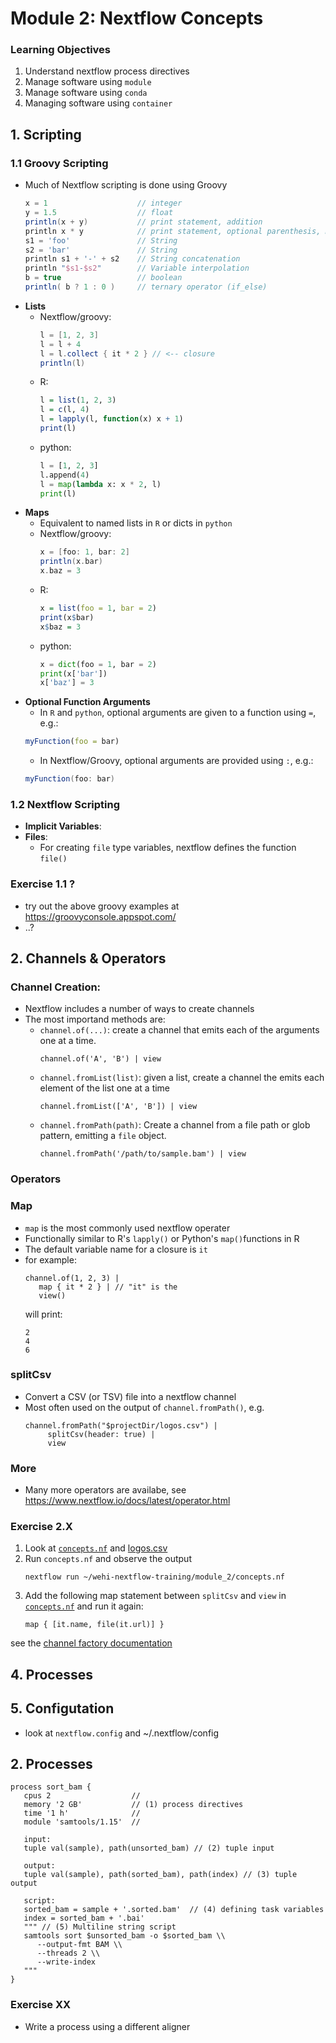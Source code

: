 # Module 2: Nextflow Concepts

### Learning Objectives
1. Understand nextflow process directives
1. Manage software using `module`
2. Manage software using `conda`
3. Managing software using `container`

## 1. Scripting
### 1.1 Groovy Scripting
* Much of Nextflow scripting is done using Groovy
   ```groovy
   x = 1                    // integer
   y = 1.5                  // float
   println(x + y)           // print statement, addition
   println x * y            // print statement, optional parenthesis, multiplication
   s1 = 'foo'               // String
   s2 = 'bar'               // String
   println s1 + '-' + s2    // String concatenation
   println "$s1-$s2"        // Variable interpolation
   b = true                 // boolean
   println( b ? 1 : 0 )     // ternary operator (if_else)
   ```
* **Lists**
   * Nextflow/groovy:
      ```groovy
      l = [1, 2, 3]
      l = l + 4
      l = l.collect { it * 2 } // <-- closure
      println(l)
      ```
   * R:
      ```R
      l = list(1, 2, 3)
      l = c(l, 4)
      l = lapply(l, function(x) x + 1)
      print(l)
      ```
   * python:
      ```python
      l = [1, 2, 3]
      l.append(4)
      l = map(lambda x: x * 2, l)
      print(l)
      ```
* **Maps**
   * Equivalent to named lists in `R` or dicts in `python`
   * Nextflow/groovy:
      ```groovy
      x = [foo: 1, bar: 2]
      println(x.bar)
      x.baz = 3
      ```
   * R:
      ```R
      x = list(foo = 1, bar = 2)
      print(x$bar)
      x$baz = 3
      ```
   * python:
      ```python
      x = dict(foo = 1, bar = 2)
      print(x['bar'])
      x['baz'] = 3
      ```
* **Optional Function Arguments**
   * In `R` and `python`, optional arguments are given to a function using `=`, e.g.:
   ```R
   myFunction(foo = bar)
   ```
   * In Nextflow/Groovy, optional arguments are provided using `:`, e.g.:
   ```groovy
   myFunction(foo: bar)
   ```

### 1.2 Nextflow Scripting
* **Implicit Variables**:
* **Files**:
   * For creating `file` type variables, nextflow defines the function `file()`

### **Exercise 1.1** ?
* try out the above  groovy examples at https://groovyconsole.appspot.com/
* ..?

## 2. Channels & Operators
### Channel Creation:
* Nextflow includes a number of ways to create channels
* The most importand methods are:
   * `channel.of(...)`: create a channel that emits each of the arguments one at a time.
      ```nextflow
      channel.of('A', 'B') | view
      ```
   * `channel.fromList(list)`: given a list, create a channel the emits each element of the list one at a time
      ```nextflow
      channel.fromList(['A', 'B']) | view
      ```
   * `channel.fromPath(path)`: Create a channel from a file path or glob pattern, emitting a `file` object.
      ```nextflow
      channel.fromPath('/path/to/sample.bam') | view
      ```
### **Operators**
### Map
* `map` is the most commonly used nextflow operater
* Functionally similar to R's `lapply()` or Python's `map()`functions in R
* The default variable name for a closure is `it`
* for example:
   ```nextflow
   channel.of(1, 2, 3) |
      map { it * 2 } | // "it" is the 
      view()
   ```
   will print:
   ```
   2
   4
   6
   ```
### splitCsv
* Convert a CSV (or TSV) file into a nextflow channel
* Most often used on the output of `channel.fromPath()`, e.g.
   ```nextflow
   channel.fromPath("$projectDir/logos.csv") |
        splitCsv(header: true) |
        view
   ```
### More
* Many more operators are availabe, see https://www.nextflow.io/docs/latest/operator.html
### **Exercise 2.X**
1. Look at [`concepts.nf`](concepts.nf) and [logos.csv](`logos.csv`)
1. Run `concepts.nf` and observe the output
   ```
   nextflow run ~/wehi-nextflow-training/module_2/concepts.nf
   ```
1. Add the following map statement between `splitCsv` and `view` in [`concepts.nf`](concepts.nf) and run it again:
   ```nextflow
   map { [it.name, file(it.url)] } 
   ```


 see the [channel factory documentation](https://www.nextflow.io/docs/latest/channel.html#channel-factory)


## 4. Processes

## 5. Configutation
* look at `nextflow.config` and ~/.nextflow/config



## 2. Processes
```nextflow
process sort_bam {
   cpus 2                  //
   memory '2 GB'           // (1) process directives
   time '1 h'              // 
   module 'samtools/1.15'  //

   input:
   tuple val(sample), path(unsorted_bam) // (2) tuple input

   output:
   tuple val(sample), path(sorted_bam), path(index) // (3) tuple output

   script:
   sorted_bam = sample + '.sorted.bam'  // (4) defining task variables
   index = sorted_bam + '.bai'
   """ // (5) Multiline string script
   samtools sort $unsorted_bam -o $sorted_bam \\
      --output-fmt BAM \\
      --threads 2 \\
      --write-index
   """ 
}
```

### **Exercise XX**
* Write a process using a different aligner